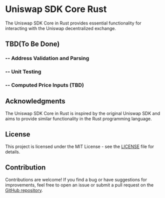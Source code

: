 # Uniswap SDK Core Rust

The Uniswap SDK Core in Rust provides essential functionality for interacting with the Uniswap decentralized exchange.

## TBD(To Be Done)
### -- Address Validation and Parsing 
### -- Unit Testing 
### -- Computed Price Inputs (TBD)

## Acknowledgments

The Uniswap SDK Core in Rust is inspired by the original Uniswap SDK and aims to provide similar functionality in the Rust programming language.

## License

This project is licensed under the MIT License - see the [LICENSE](https://chat.openai.com/c/LICENSE) file for details.

## Contribution

Contributions are welcome! If you find a bug or have suggestions for improvements, feel free to open an issue or submit a pull request on the [GitHub repository](https://github.com/malik672/uniswap-sdk-core-rust).
